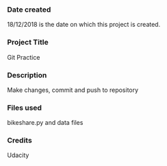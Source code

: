 ### Date created
18/12/2018 is the date on which this project is created.

### Project Title
Git Practice

### Description
Make changes, commit and push to repository

### Files used
bikeshare.py and data files

### Credits
Udacity

